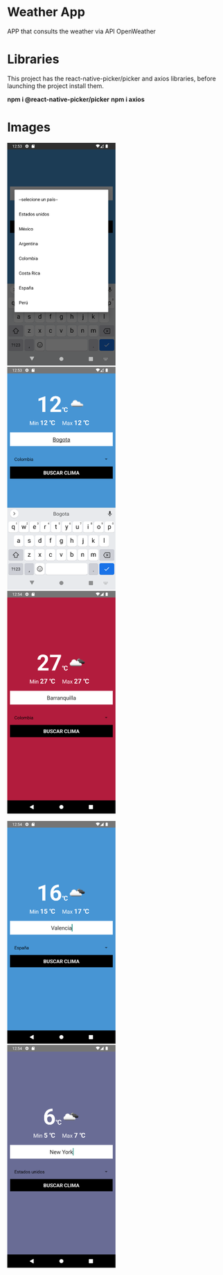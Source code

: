 # Weather App  
  APP that consults the weather via API OpenWeather
  
# Libraries

This project has the react-native-picker/picker and axios libraries, before launching the project install them.

**npm i @react-native-picker/picker**
**npm i axios**

# Images

<img src="ImageApp/Screenshot_1668646389.png" alt="drawing" width="250"/> &nbsp;&nbsp;&nbsp;&nbsp;
<img src="ImageApp/Screenshot_1668646394.png" alt="drawing" width="250"/> &nbsp;&nbsp;&nbsp;&nbsp; 
<img src="ImageApp/Screenshot_1668646452.png" alt="drawing" width="250"/> &nbsp;&nbsp;&nbsp;&nbsp;  
 
 
<img src="ImageApp/Screenshot_1668646462.png" alt="drawing" width="250"/> &nbsp;&nbsp;&nbsp;&nbsp;
<img src="ImageApp/Screenshot_1668646471.png" alt="drawing" width="250"/> &nbsp;&nbsp;&nbsp;&nbsp;
 
  

